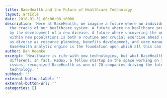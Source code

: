 ```yaml
---
title: BaseHealth and the Future of Healthcare Technology
layout: article
date: 2018-01-31 00:00:00 +0000
description: 'Here at BaseHealth, we imagine a future where no individual falls through
  the cracks of our healthcare system. A future where no healthcare provider is blindsided
  by the development of a new disease. A future where uncovering the unknown risk
  within new populations is both a routine and crucial exercise ahead of activities
  as diverse as resource planning, benefits development, and care management. The
  BaseHealth analytic engine is the foundation upon which all this can be accomplished. '
author: Dan Hoemke
excerpt: 'Healthcare is rife with new technologies, but what BaseHealth is doing is
  different. In fact, Redox, a fellow startup in the space working on interoperability
  issues, recognized BaseHealth as one of 70 companies driving the future of healthcare
  technology. '
subhead: ''
external-button-label: ''
external-button-url: ''
categories: []
---
```


